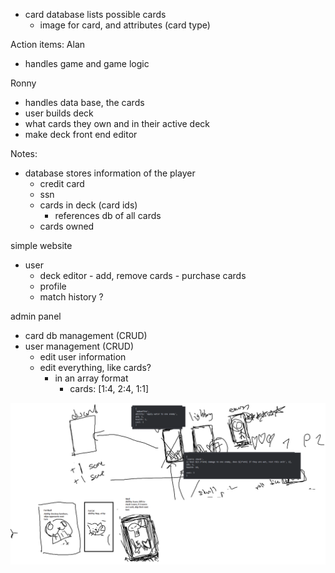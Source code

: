 - card database lists possible cards
	- image for card, and attributes (card type)
	
Action items:
Alan
- handles game and game logic

Ronny
- handles data base, the cards
- user builds deck
- what cards they own and in their active deck
- make deck front end editor


Notes:
- database stores information of the player
	- credit card
	- ssn
	- cards in deck (card ids)
		- references db of all cards
	- cards owned

simple website
- user
	- deck editor
			- add, remove cards
			- purchase cards
	- profile
	- match history ?

admin panel
- card db management (CRUD)
- user management (CRUD)
	- edit user information
	- edit everything, like cards?
		- in an array format
            - cards: [1:4, 2:4, 1:1]

![img.png](img1.png)